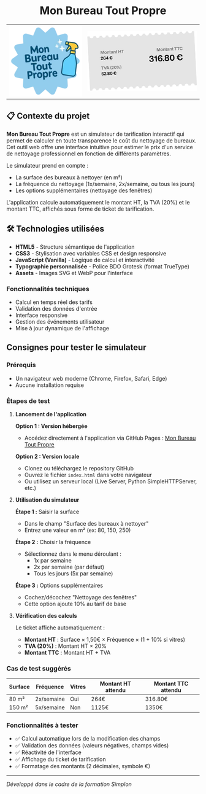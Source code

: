 <div align="center">
  <h1>Mon Bureau Tout Propre</h1>
  <table>
    <tr>
      <td align="left">
        <img src="assets/logo-badge.webp" alt="Logo Mon Bureau Tout Propre" width="200">
      </td>
      <td align="right">
        <img src="assets/ticket-exemple.webp" alt="Exemple de ticket de tarification" width="300">
      </td>
    </tr>
  </table>
</div>

## 📋 Contexte du projet

**Mon Bureau Tout Propre** est un simulateur de tarification interactif qui permet de calculer en toute transparence le coût du nettoyage de bureaux. Cet outil web offre une interface intuitive pour estimer le prix d'un service de nettoyage professionnel en fonction de différents paramètres.

Le simulateur prend en compte :

- La surface des bureaux à nettoyer (en m²)
- La fréquence du nettoyage (1x/semaine, 2x/semaine, ou tous les jours)
- Les options supplémentaires (nettoyage des fenêtres)

L'application calcule automatiquement le montant HT, la TVA (20%) et le montant TTC, affichés sous forme de ticket de tarification.

## 🛠️ Technologies utilisées

- **HTML5** - Structure sémantique de l'application
- **CSS3** - Stylisation avec variables CSS et design responsive
- **JavaScript (Vanilla)** - Logique de calcul et interactivité
- **Typographie personnalisée** - Police BDO Grotesk (format TrueType)
- **Assets** - Images SVG et WebP pour l'interface

### Fonctionnalités techniques

- Calcul en temps réel des tarifs
- Validation des données d'entrée
- Interface responsive
- Gestion des événements utilisateur
- Mise à jour dynamique de l'affichage

## Consignes pour tester le simulateur

### Prérequis

- Un navigateur web moderne (Chrome, Firefox, Safari, Edge)
- Aucune installation requise

### Étapes de test

1. **Lancement de l'application**

   **Option 1 : Version hébergée**

   - Accédez directement à l'application via GitHub Pages : [Mon Bureau Tout Propre](https://heyanto.github.io/mon-bureau-tout-propre/)

   **Option 2 : Version locale**

   - Clonez ou téléchargez le repository GitHub
   - Ouvrez le fichier `index.html` dans votre navigateur
   - Ou utilisez un serveur local (Live Server, Python SimpleHTTPServer, etc.)

2. **Utilisation du simulateur**

   **Étape 1 :** Saisir la surface

   - Dans le champ "Surface des bureaux à nettoyer"
   - Entrez une valeur en m² (ex: 80, 150, 250)

   **Étape 2 :** Choisir la fréquence

   - Sélectionnez dans le menu déroulant :
     - 1x par semaine
     - 2x par semaine (par défaut)
     - Tous les jours (5x par semaine)

   **Étape 3 :** Options supplémentaires

   - Cochez/décochez "Nettoyage des fenêtres"
   - Cette option ajoute 10% au tarif de base

3. **Vérification des calculs**

   Le ticket affiche automatiquement :

   - **Montant HT** : Surface × 1,50€ × Fréquence × (1 + 10% si vitres)
   - **TVA (20%)** : Montant HT × 20%
   - **Montant TTC** : Montant HT + TVA

### Cas de test suggérés

| Surface | Fréquence  | Vitres | Montant HT attendu | Montant TTC attendu |
| ------- | ---------- | ------ | ------------------ | ------------------- |
| 80 m²   | 2x/semaine | Oui    | 264€               | 316.80€             |
| 150 m²  | 5x/semaine | Non    | 1125€              | 1350€               |

### Fonctionnalités à tester

- ✅ Calcul automatique lors de la modification des champs
- ✅ Validation des données (valeurs négatives, champs vides)
- ✅ Réactivité de l'interface
- ✅ Affichage du ticket de tarification
- ✅ Formatage des montants (2 décimales, symbole €)

---

_Développé dans le cadre de la formation Simplon_
